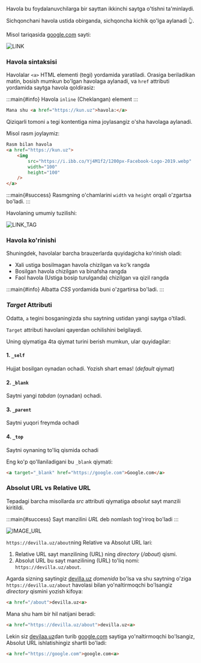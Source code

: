 Havola bu foydalanuvchilarga bir sayttan ikkinchi saytga o'tishni ta'minlaydi.

Sichqonchani havola ustida obirganda, sichqoncha kichik qo'lga aylanadi 👆.

Misol tariqasida [google.com](#) sayti:

![LINK](https://i.ibb.co/NCwB26G/LINK.gif)

### Havola sintaksisi

Havolalar `<a>` HTML elementi (tegi) yordamida yaratiladi. Orasiga beriladikan matin, bosish mumkun bo'lgan havolaga aylanadi, va `href` attributi yordamida saytga havola qoldirasiz:

:::main{#info}
Havola `inline` (Cheklangan) element
:::

~~~html
Mana shu <a href="https://kun.uz">havola:</a>
~~~

Qiziqarli tomoni `a` tegi kontentiga nima joylasangiz o'sha havolaga aylanadi.

Misol rasm joylaymiz:

~~~html
Rasm bilan havola
<a href="https://kun.uz">
    <img
        src="https://i.ibb.co/Yj4M1f2/1200px-Facebook-Logo-2019.webp"
        width="100"
        height="100"
    />
</a>
~~~

:::main{#success}
Rasmgning o'chamlarini `width` va `height` orqali o'zgartsa bo'ladi.
:::

Havolaning umumiy tuzilishi:

![LINK_TAG](https://i.ibb.co/QKb36dt/Group-12-1.png)

### Havola ko'rinishi

Shuningdek, havolalar barcha brauzerlarda quyidagicha ko'rinish oladi:

- Xali ustiga bosilmagan havola chizilgan va ko'k rangda
- Bosilgan havola chizilgan va binafsha rangda
- Faol havola (Ustiga bosip turulganda) chizilgan va qizil rangda

:::main{#info}
Albatta *CSS* yordamida buni o'zgartirsa bo'ladi.
:::

### *Target* Attributi

Odatta, `a` tegini bosganingizda shu saytning ustidan yangi saytga o'tiladi.

`Target` attributi havolani qayerdan ochilishini belgilaydi.

Uning qiymatiga 4ta qiymat turini berish mumkun, ular quyidagilar:

#### 1. `_self`

Hujjat bosilgan oynadan ochadi. Yozish shart emas! (*default* qiymat)

#### 2. `_blank`

Saytni yangi *tabdan* (oynadan) ochadi.

#### 3. `_parent`

Saytni yuqori freymda ochadi

#### 4. `_top`

Saytni oynaning to'liq qismida ochadi

Eng ko'p qo'llaniladigani bu `_blank` qiymati:

~~~html
<a target="_blank" href="https://google.com">Google.com</a>
~~~

### Absolut URL vs Relative URL

Tepadagi barcha misollarda *src* attributi qiymatiga *absolut* sayt manzili kiritildi.

:::main{#success}
Sayt manzilini *URL* deb nomlash tog'riroq bo'ladi
:::

![IMAGE_URL](https://i.ibb.co/tsB9k5J/Group-14.png)

`https://devilla.uz/about`ning Relative va Absolut URL lari:

1. Relative URL sayt manzilining (URL) ning *directory* (*/about*) qismi.
2. Absolut URL bu sayt manzilining (URL) to'liq nomi: `https://devilla.uz/about`.

Agarda sizning saytingiz [devilla.uz](#) *domenida* bo'lsa va shu saytning o'ziga `https://devilla.uz/about` havolasi bilan yo'naltirmoqchi bo'lsangiz *directory* qismini yozish kifoya:

~~~html
<a href="/about">devilla.uz<a>
~~~

Mana shu ham bir hil natijani beradi:

~~~html
<a href="https://devilla.uz/about">devilla.uz<a>
~~~

Lekin siz [devilaa.uz](#)dan turib [google.com](#) saytiga yo'naltirmoqchi bo'lsangiz, Absolut URL ishlatishingiz shartli bo'ladi:

~~~html
<a href="https://google.com">google.com<a>
~~~
